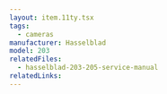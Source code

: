 ```yaml
---
layout: item.11ty.tsx
tags:
  - cameras
manufacturer: Hasselblad
model: 203
relatedFiles:
  - hasselblad-203-205-service-manual
relatedLinks:
---
```

